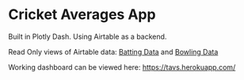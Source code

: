 # Cricket Averages App
Built in Plotly Dash. Using Airtable as a backend.

Read Only views of Airtable data: [Batting Data](https://airtable.com/shravCj41QOCr35AB) and [Bowling Data](https://airtable.com/shrWDr9xqjTUZWylh)

Working dashboard can be viewed here: https://tavs.herokuapp.com/


